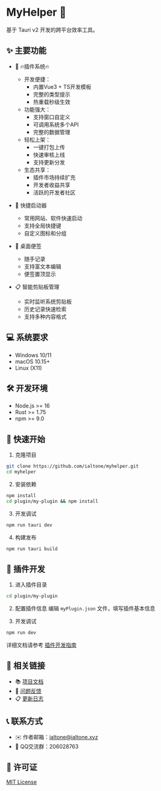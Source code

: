 # MyHelper 🚀

基于 Tauri v2 开发的跨平台效率工具。

## ✨ 主要功能

- 🔌 🔥插件系统🔥
  - 开发便捷：
    * 内置Vue3 + TS开发模板
    * 完整的类型提示
    * 热重载秒级生效
  - 功能强大：
    * 支持窗口自定义
    * 可调用系统多个API
    * 完整的数据管理
  - 轻松上架：
    * 一键打包上传
    * 快速审核上线
    * 支持更新分发
  - 生态共享：
    * 插件市场持续扩充
    * 开发者收益共享
    * 活跃的开发者社区

- 🚀 快捷启动器
  - 常用网站、软件快速启动
  - 支持全局快捷键
  - 自定义图标和分组

- 📝 桌面便签
  - 随手记录
  - 支持富文本编辑
  - 便签置顶显示

- 📋 智能剪贴板管理
  - 实时监听系统剪贴板
  - 历史记录快速检索
  - 支持多种内容格式


## 💻 系统要求

- Windows 10/11
- macOS 10.15+
- Linux (X11)

## 🛠️ 开发环境

- Node.js >= 16
- Rust >= 1.75
- npm >= 9.0

## 🚀 快速开始

1. 克隆项目
```bash
git clone https://github.com/ialtone/myhelper.git
cd myhelper
```

2. 安装依赖
```bash
npm install
cd plugin/my-plugin && npm install
```

3. 开发调试
```bash
npm run tauri dev
```

4. 构建发布
```bash
npm run tauri build
```

## 🔧 插件开发

1. 进入插件目录
```bash
cd plugin/my-plugin
```

2. 配置插件信息
编辑 `myPlugin.json` 文件，填写插件基本信息

3. 开发调试
```bash
npm run dev
```

详细文档请参考 [插件开发指南](./docs/plugin-development.md)

## 🔗 相关链接

- 📚 [项目文档](https://github.com/ialtone/myhelper/wiki)
- 🐛 [问题反馈](https://github.com/ialtone/myhelper/issues)
- 📋 [更新日志](./CHANGELOG.md)

## 📞 联系方式

- ✉️ 作者邮箱：ialtone@ialtone.xyz
- 🐧 QQ交流群：206028763

## 📄 许可证

[MIT License](./LICENSE)
